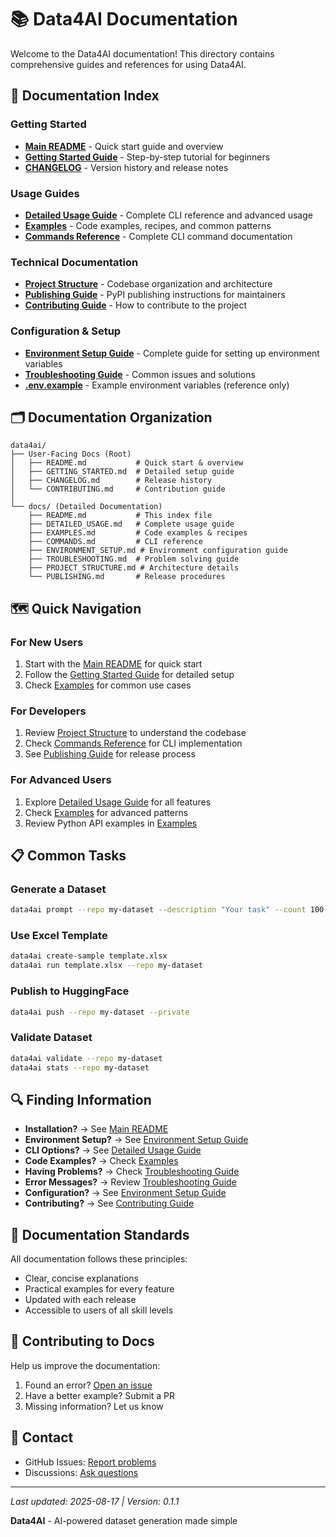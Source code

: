 # 📚 Data4AI Documentation

Welcome to the Data4AI documentation! This directory contains comprehensive guides and references for using Data4AI.

## 📖 Documentation Index

### Getting Started
- [**Main README**](../README.md) - Quick start guide and overview
- [**Getting Started Guide**](../GETTING_STARTED.md) - Step-by-step tutorial for beginners
- [**CHANGELOG**](../CHANGELOG.md) - Version history and release notes

### Usage Guides  
- [**Detailed Usage Guide**](DETAILED_USAGE.md) - Complete CLI reference and advanced usage
- [**Examples**](EXAMPLES.md) - Code examples, recipes, and common patterns
- [**Commands Reference**](COMMANDS.md) - Complete CLI command documentation

### Technical Documentation
- [**Project Structure**](PROJECT_STRUCTURE.md) - Codebase organization and architecture
- [**Publishing Guide**](PUBLISHING.md) - PyPI publishing instructions for maintainers
- [**Contributing Guide**](../CONTRIBUTING.md) - How to contribute to the project

### Configuration & Setup
- [**Environment Setup Guide**](ENVIRONMENT_SETUP.md) - Complete guide for setting up environment variables
- [**Troubleshooting Guide**](TROUBLESHOOTING.md) - Common issues and solutions
- [**.env.example**](../.env.example) - Example environment variables (reference only)

## 🗂️ Documentation Organization

```
data4ai/
├── User-Facing Docs (Root)
│   ├── README.md           # Quick start & overview
│   ├── GETTING_STARTED.md  # Detailed setup guide
│   ├── CHANGELOG.md        # Release history
│   └── CONTRIBUTING.md     # Contribution guide
│
└── docs/ (Detailed Documentation)
    ├── README.md           # This index file
    ├── DETAILED_USAGE.md   # Complete usage guide
    ├── EXAMPLES.md         # Code examples & recipes
    ├── COMMANDS.md         # CLI reference
    ├── ENVIRONMENT_SETUP.md # Environment configuration guide
    ├── TROUBLESHOOTING.md  # Problem solving guide
    ├── PROJECT_STRUCTURE.md # Architecture details
    └── PUBLISHING.md       # Release procedures
```

## 🗺️ Quick Navigation

### For New Users
1. Start with the [Main README](../README.md) for quick start
2. Follow the [Getting Started Guide](../GETTING_STARTED.md) for detailed setup
3. Check [Examples](EXAMPLES.md) for common use cases

### For Developers
1. Review [Project Structure](PROJECT_STRUCTURE.md) to understand the codebase
2. Check [Commands Reference](COMMANDS.md) for CLI implementation
3. See [Publishing Guide](PUBLISHING.md) for release process

### For Advanced Users
1. Explore [Detailed Usage Guide](DETAILED_USAGE.md) for all features
2. Check [Examples](EXAMPLES.md) for advanced patterns
3. Review Python API examples in [Examples](EXAMPLES.md#-python-api-examples)

## 📋 Common Tasks

### Generate a Dataset
```bash
data4ai prompt --repo my-dataset --description "Your task" --count 100
```

### Use Excel Template
```bash
data4ai create-sample template.xlsx
data4ai run template.xlsx --repo my-dataset
```

### Publish to HuggingFace
```bash
data4ai push --repo my-dataset --private
```

### Validate Dataset
```bash
data4ai validate --repo my-dataset
data4ai stats --repo my-dataset
```

## 🔍 Finding Information

- **Installation?** → See [Main README](../README.md#-quick-start)
- **Environment Setup?** → See [Environment Setup Guide](ENVIRONMENT_SETUP.md)
- **CLI Options?** → See [Detailed Usage Guide](DETAILED_USAGE.md#cli-reference)
- **Code Examples?** → Check [Examples](EXAMPLES.md)
- **Having Problems?** → Check [Troubleshooting Guide](TROUBLESHOOTING.md)
- **Error Messages?** → Review [Troubleshooting Guide](TROUBLESHOOTING.md)
- **Configuration?** → See [Environment Setup Guide](ENVIRONMENT_SETUP.md)
- **Contributing?** → See [Contributing Guide](../CONTRIBUTING.md)

## 📝 Documentation Standards

All documentation follows these principles:
- Clear, concise explanations
- Practical examples for every feature
- Updated with each release
- Accessible to users of all skill levels

## 🤝 Contributing to Docs

Help us improve the documentation:
1. Found an error? [Open an issue](https://github.com/zysec/data4ai/issues)
2. Have a better example? Submit a PR
3. Missing information? Let us know

## 📮 Contact

- GitHub Issues: [Report problems](https://github.com/zysec/data4ai/issues)
- Discussions: [Ask questions](https://github.com/zysec/data4ai/discussions)

---

*Last updated: 2025-08-17 | Version: 0.1.1*

**Data4AI** - AI-powered dataset generation made simple